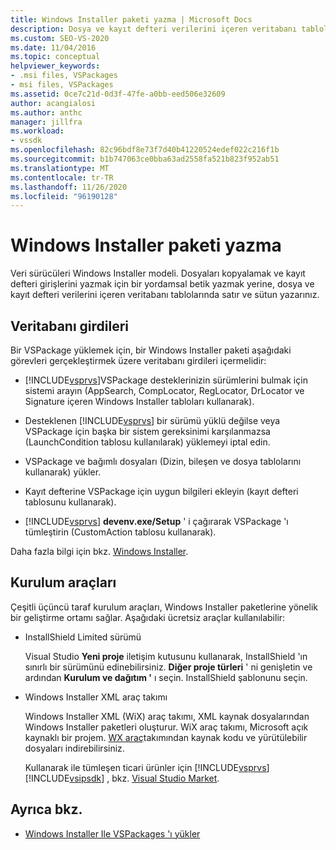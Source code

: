```yaml
---
title: Windows Installer paketi yazma | Microsoft Docs
description: Dosya ve kayıt defteri verilerini içeren veritabanı tablolarından oluşan bir Visual Studio Windows Installer paketini nasıl yazacağınızı öğrenin.
ms.custom: SEO-VS-2020
ms.date: 11/04/2016
ms.topic: conceptual
helpviewer_keywords:
- .msi files, VSPackages
- msi files, VSPackages
ms.assetid: 0ce7c21d-0d3f-47fe-a0bb-eed506e32609
author: acangialosi
ms.author: anthc
manager: jillfra
ms.workload:
- vssdk
ms.openlocfilehash: 82c96bdf8e73f7d40b41220524edef022c216f1b
ms.sourcegitcommit: b1b747063ce0bba63ad2558fa521b823f952ab51
ms.translationtype: MT
ms.contentlocale: tr-TR
ms.lasthandoff: 11/26/2020
ms.locfileid: "96190128"
---
```

# <a name="author-a-windows-installer-package"></a>Windows Installer paketi yazma
Veri sürücüleri Windows Installer modeli. Dosyaları kopyalamak ve kayıt defteri girişlerini yazmak için bir yordamsal betik yazmak yerine, dosya ve kayıt defteri verilerini içeren veritabanı tablolarında satır ve sütun yazarınız.

## <a name="database-entries"></a>Veritabanı girdileri
Bir VSPackage yüklemek için, bir Windows Installer paketi aşağıdaki görevleri gerçekleştirmek üzere veritabanı girdileri içermelidir:

- [!INCLUDE[vsprvs](../../code-quality/includes/vsprvs_md.md)]VSPackage desteklerinizin sürümlerini bulmak için sistemi arayın (AppSearch, CompLocator, RegLocator, DrLocator ve Signature içeren Windows Installer tabloları kullanarak).

- Desteklenen [!INCLUDE[vsprvs](../../code-quality/includes/vsprvs_md.md)] bir sürümü yüklü değilse veya VSPackage için başka bir sistem gereksinimi karşılanmazsa (LaunchCondition tablosu kullanılarak) yüklemeyi iptal edin.

- VSPackage ve bağımlı dosyaları (Dizin, bileşen ve dosya tablolarını kullanarak) yükler.

- Kayıt defterine VSPackage için uygun bilgileri ekleyin (kayıt defteri tablosunu kullanarak).

- [!INCLUDE[vsprvs](../../code-quality/includes/vsprvs_md.md)] **devenv.exe/Setup** ' i çağırarak VSPackage 'ı tümleştirin (CustomAction tablosu kullanarak).

Daha fazla bilgi için bkz. [Windows Installer](/windows/desktop/Msi/windows-installer-portal).

## <a name="setup-tools"></a>Kurulum araçları
Çeşitli üçüncü taraf kurulum araçları, Windows Installer paketlerine yönelik bir geliştirme ortamı sağlar. Aşağıdaki ücretsiz araçlar kullanılabilir:

- InstallShield Limited sürümü

   Visual Studio **Yeni proje** iletişim kutusunu kullanarak, InstallShield 'ın sınırlı bir sürümünü edinebilirsiniz. **Diğer proje türleri** ' ni genişletin ve ardından **Kurulum ve dağıtım '** ı seçin. InstallShield şablonunu seçin.

- Windows Installer XML araç takımı

   Windows Installer XML (WiX) araç takımı, XML kaynak dosyalarından Windows Installer paketleri oluşturur. WiX araç takımı, Microsoft açık kaynaklı bir projem. [WX araç](https://sourceforge.net/projects/wix/)takımından kaynak kodu ve yürütülebilir dosyaları indirebilirsiniz.

   Kullanarak ile tümleşen ticari ürünler için [!INCLUDE[vsprvs](../../code-quality/includes/vsprvs_md.md)] [!INCLUDE[vsipsdk](../../extensibility/includes/vsipsdk_md.md)] , bkz. [Visual Studio Market](https://marketplace.visualstudio.com/).

## <a name="see-also"></a>Ayrıca bkz.
- [Windows Installer Ile VSPackages 'ı yükler](../../extensibility/internals/installing-vspackages-with-windows-installer.md)
